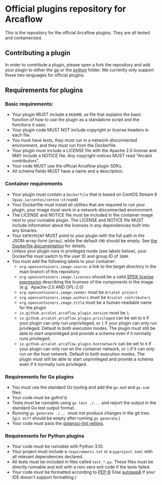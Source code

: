# Official plugins repository for Arcaflow

This is the repository for the official Arcaflow plugins. They are all tested and containerized.

## Contributing a plugin

In order to contribute a plugin, please open a fork the repository and add your plugin to either the [go](go) or the [python](python) folder. We currently only support these two languages for official plugins.

## Requirements for plugins

### Basic requirements:

- Your plugin MUST include a `README.md` file that explains the basic function of how to use the plugin as a standalone script and the functions it uses.
- Your plugin code MUST NOT include copyright or license headers in each file.
- You must have tests, they must run in a network-disconnected environment, and they must run from the Dockerfile.
- Your plugin must include a LICENSE file with the Apache 2.0 license and MAY include a NOTICE file. Any copyright notices MUST read "Arcalot contributors".
- Your code MUST use the official Arcaflow plugin SDKs.
- All schema fields MUST have a name and a description.

### Container requirements

- Your plugin must contain a `Dockerfile` that is based on CentOS Stream 8 (`quay.io/centos/centos:stream8`)
- Your Dockerfile must install all utilities that are required to run your plugin, your image must work in a network-disconnected environment.
- The LICENSE and NOTICE file must be included in the container image next to your runnable plugin. The LICENSE and NOTICE file MUST include information about the licenses in any dependencies built into any binaries.
- Your `ENTRYPOINT` MUST point to your plugin with the full path in the JSON-array-form (array), while the default `CMD` should be empty. See [the Dockerfile documentation](https://docs.docker.com/engine/reference/builder/#understand-how-cmd-and-entrypoint-interact) for details.
- Unless your plugin runs in privileged mode (see labels below), your Dockerfile must switch to the user ID and group ID of `1000`.
- You must add the following labels to your container:
  - `org.opencontainers.image.source`: a link to the target directory in the main branch of this repository.
  - `org.opencontainers.image.licenses` should be a valid [SPDX license expression](https://spdx.dev/spdx-specification-21-web-version/#h.jxpfx0ykyb60) describing the licenses of the components in the image. (e.g. `Apache-2.0 AND GPL-2.0)
  - `org.opencontainers.image.vendor` must be `Arcalot project`
  - `org.opencontainers.image.authors` must be `Arcalot contributors`
  - `org.opencontainers.image.title` must be a human-readable name for the plugin
  - `io.github.arcalot.arcaflow.plugin.version` must be `1`.
  - `io.github.arcalot.arcaflow.plugin.privileged` can be set to `0` if your plugin can only run unprivileged, or `1` if your plugin can only run privileged. Default to both execution modes. The plugin must still be able to start unprivileged and provide a schema even if it normally runs privileged.
  - `io.github.arcalot.arcaflow.plugin.hostnetwork` can be set to `0` if your plugin can only run on the container network, or `1` if it can only run on the host network. Default to both execution modes. The plugin must still be able to start unprivileged and provide a schema even if it normally runs privileged.

### Requirements for Go plugins

- You must use the standard Go tooling and add the `go.mod` and `go.sum` files.
- Your code must be gofmt'd.
- Tests must be runnable using `go test ./...` and report the output in the standard Go test output format.
- Running `go generate ./...` must not produce changes in the git tree. (`git diff` should be empty after running `go generate`.)
- Your code must pass the [golangci-lint vetting](go/.golangci.yml).

### Requirements for Python plugins

- Your code must be runnable with Python 3.10.
- Your project must include a `requirements.txt` or a `pyproject.toml` with all relevant dependencies declared.
- All tests must be included in files called `test_*.py`. These files must be directly runnable and exit with a non-zero exit code if the tests failed.
- Your code must be formatted according to [PEP-8](https://peps.python.org/pep-0008/) (Use [autopep8](https://pypi.org/project/autopep8/) if your IDE doesn't support formatting.)
